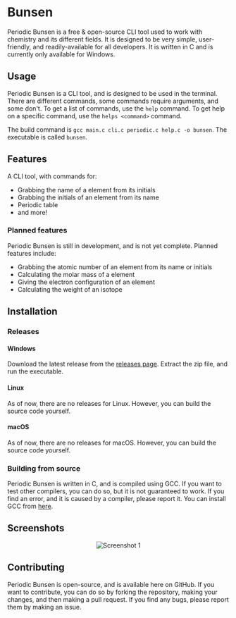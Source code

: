# Bunsen
Periodic Bunsen is a free & open-source CLI tool used to work with chemistry and its different fields. It is designed to be very simple, user-friendly, and readily-available for all developers. It is written in C and is currently only available for Windows.

## Usage
Periodic Bunsen is a CLI tool, and is designed to be used in the terminal.
There are different commands, some commands require arguments, and some don't. To get a list of commands, use the ```help``` command. To get help on a specific command, use the ```helps <command>``` command.

The build command is ```gcc main.c cli.c periodic.c help.c -o bunsen```. The executable is called ```bunsen```.

## Features
A CLI tool, with commands for:

- Grabbing the name of a element from its initials
- Grabbing the initials of an element from its name
- Periodic table
- and more!

### Planned features
Periodic Bunsen is still in development, and is not yet complete. Planned features include:

- Grabbing the atomic number of an element from its name or initials
- Calculating the molar mass of a element
- Giving the electron configuration of an element
- Calculating the weight of an isotope

## Installation

### Releases

#### Windows
Download the latest release from the [releases page](https://github.com/Colack/Bunsen/releases). Extract the zip file, and run the executable.

#### Linux
As of now, there are no releases for Linux. However, you can build the source code yourself.

#### macOS
As of now, there are no releases for macOS. However, you can build the source code yourself.

### Building from source
Periodic Bunsen is written in C, and is compiled using GCC. If you want to test other compilers, you can do so, but it is not guaranteed to work. If you find an error, and it is caused by a compiler, please report it. You can install GCC from [here](https://gcc.gnu.org/).

## Screenshots
<p align="center">
    <img src="https://raw.githubusercontent.com/Colack/Bunsen/main/assets/screen1.png" alt="Screenshot 1"/>
</p>
  
## Contributing
Periodic Bunsen is open-source, and is available here on GitHub. If you want to contribute, you can do so by forking the repository, making your changes, and then making a pull request. If you find any bugs, please report them by making an issue.
